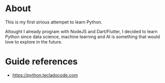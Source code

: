 # About

This is my first sirious attempet to learn Python.

Altought I already program with NodeJS and Dart/Flutter, I decided to learn Python since data science, machine learning and AI is something that would love to explore in the future.

# Guide references

 - https://python.tecladocode.com